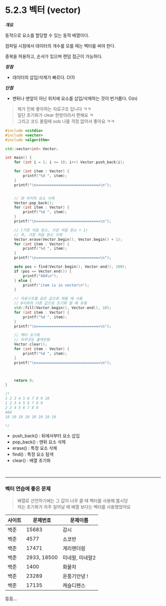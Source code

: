 # 5.2.3 벡터 (vector)

<b> _개요_ </b>

동적으로 요소를 할당할 수 있는 동적 배열이다.

컴파일 시점에서 데이터의 개수를 모를 때는 벡터를 써야 한다.

중복을 허용하고, 순서가 있으며 랜덤 접근이 가능하다.

<b> _장점_ </b>

- 데이터의 삽입/삭제가 빠르다. O(1)

<b> _단점_ </b>

- 맨뒤나 맨앞이 아닌 위치에 요소를 삽입/삭제하는 것이 번거롭다. O(n)

> 제가 진짜 좋아하는 자료구조 입니다 ㅋㅋ  
> 일단 초기화가 clear 한방이라서 편해요 ㅋ  
> 그리고 코드 돌릴때 oob 나올 걱정 없어서 좋아요 ㅋㅋ

```cpp
#include <cstdio>
#include <vector>
#include <algorithm>

std::vector<int> Vector;

int main() {
    for (int i = 1; i <= 10; i++) Vector.push_back(i);

    for (int item : Vector) {
        printf("%d ", item);
    }
    printf("\n=============================\n");


    // 맨 마지막 요소 삭제
    Vector.pop_back();
    for (int item : Vector) {
        printf("%d ", item);
    }
    printf("\n=============================\n");

    // [가장 처음 원소, 가장 처음 원소 + 1)
    // 즉, 가장 처음 원소 삭제
    Vector.erase(Vector.begin(), Vector.begin() + 1);
    for (int item : Vector) {
        printf("%d ", item);
    }
    printf("\n=============================\n");

    auto pos = find(Vector.begin(), Vector.end(), 100);
    if (pos == Vector.end()) {
        printf("404\n");
    } else {
        printf("item is in vector\n");
    }

    // 자료구조를 같은 값으로 채울 때 사용
    // 0이외의 다른 값으로 초기화 할 때 유용
    std::fill(Vector.begin(), Vector.end(), 10);
    for (int item : Vector) {
        printf("%d ", item);
    }
    printf("\n=============================\n");

    // 백터 초기화
    // 아무것도 출력안됨
    Vector.clear();
    for (int item : Vector) {
        printf("%d ", item);
    }
    printf("\n=============================\n");



    return 0;
}

/*
1 2 3 4 5 6 7 8 9 10
1 2 3 4 5 6 7 8 9
2 3 4 5 6 7 8 9
404
10 10 10 10 10 10 10 10

*/
```

- push_back() : 뒤에서부터 요소 삽입
- pop_back() : 맨뒤 요소 삭제
- erase() : 특정 요소 삭제
- find() : 특정 요소 탐색
- clear() : 배열 초기화

<br />

---

### 벡터 연습에 좋은 문제

> 배열로 선언하기에는 그 값이 너무 클 때 벡터를 사용해 봅시당  
> 저는 초기화가 자주 일어날 때 배열 보다는 벡터를 사용했었어요

| 사이트 | 문제번호    | 문제이름        |
| ------ | ----------- | --------------- |
| 백준   | 15683       | 감시            |
| 백준   | 4577        | 소코반          |
| 백준   | 17471       | 게리맨더링      |
| 백준   | 2933, 18500 | 미네랄, 미네랄2 |
| 백준   | 1400        | 화물차          |
| 백준   | 23289       | 온풍기안녕 !    |
| 백준   | 17135       | 캐슬디펜스      |

등등...

